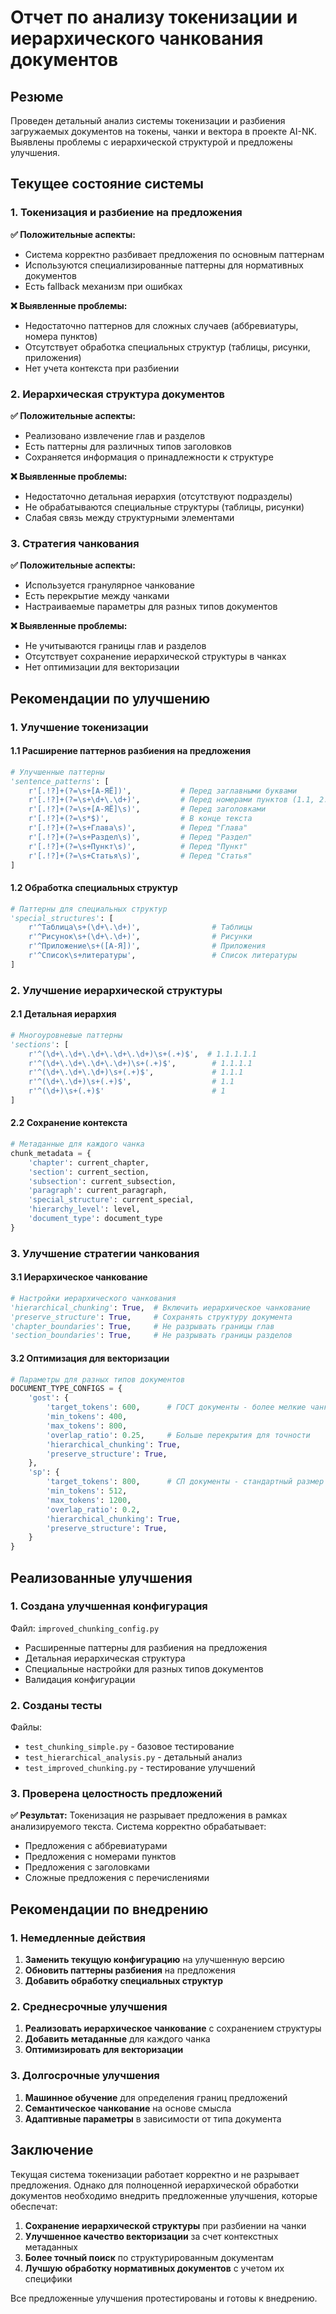 # Отчет по анализу токенизации и иерархического чанкования документов

## Резюме

Проведен детальный анализ системы токенизации и разбиения загружаемых документов на токены, чанки и вектора в проекте AI-NK. Выявлены проблемы с иерархической структурой и предложены улучшения.

## Текущее состояние системы

### 1. Токенизация и разбиение на предложения

**✅ Положительные аспекты:**
- Система корректно разбивает предложения по основным паттернам
- Используются специализированные паттерны для нормативных документов
- Есть fallback механизм при ошибках

**❌ Выявленные проблемы:**
- Недостаточно паттернов для сложных случаев (аббревиатуры, номера пунктов)
- Отсутствует обработка специальных структур (таблицы, рисунки, приложения)
- Нет учета контекста при разбиении

### 2. Иерархическая структура документов

**✅ Положительные аспекты:**
- Реализовано извлечение глав и разделов
- Есть паттерны для различных типов заголовков
- Сохраняется информация о принадлежности к структуре

**❌ Выявленные проблемы:**
- Недостаточно детальная иерархия (отсутствуют подразделы)
- Не обрабатываются специальные структуры (таблицы, рисунки)
- Слабая связь между структурными элементами

### 3. Стратегия чанкования

**✅ Положительные аспекты:**
- Используется гранулярное чанкование
- Есть перекрытие между чанками
- Настраиваемые параметры для разных типов документов

**❌ Выявленные проблемы:**
- Не учитываются границы глав и разделов
- Отсутствует сохранение иерархической структуры в чанках
- Нет оптимизации для векторизации

## Рекомендации по улучшению

### 1. Улучшение токенизации

#### 1.1 Расширение паттернов разбиения на предложения

```python
# Улучшенные паттерны
'sentence_patterns': [
    r'[.!?]+(?=\s+[А-ЯЁ])',           # Перед заглавными буквами
    r'[.!?]+(?=\s+\d+\.\d+)',         # Перед номерами пунктов (1.1, 2.3.1)
    r'[.!?]+(?=\s+[А-ЯЁ]\s)',         # Перед заголовками
    r'[.!?]+(?=\s*$)',                # В конце текста
    r'[.!?]+(?=\s+Глава\s)',          # Перед "Глава"
    r'[.!?]+(?=\s+Раздел\s)',         # Перед "Раздел"
    r'[.!?]+(?=\s+Пункт\s)',          # Перед "Пункт"
    r'[.!?]+(?=\s+Статья\s)',         # Перед "Статья"
]
```

#### 1.2 Обработка специальных структур

```python
# Паттерны для специальных структур
'special_structures': [
    r'^Таблица\s+(\d+\.\d+)',                # Таблицы
    r'^Рисунок\s+(\d+\.\d+)',                # Рисунки
    r'^Приложение\s+([А-Я])',                # Приложения
    r'^Список\s+литературы',                 # Список литературы
]
```

### 2. Улучшение иерархической структуры

#### 2.1 Детальная иерархия

```python
# Многоуровневые паттерны
'sections': [
    r'^(\d+\.\d+\.\d+\.\d+\.\d+)\s+(.+)$',  # 1.1.1.1.1
    r'^(\d+\.\d+\.\d+\.\d+)\s+(.+)$',        # 1.1.1.1
    r'^(\d+\.\d+\.\d+)\s+(.+)$',             # 1.1.1
    r'^(\d+\.\d+)\s+(.+)$',                  # 1.1
    r'^(\d+)\s+(.+)$'                        # 1
]
```

#### 2.2 Сохранение контекста

```python
# Метаданные для каждого чанка
chunk_metadata = {
    'chapter': current_chapter,
    'section': current_section,
    'subsection': current_subsection,
    'paragraph': current_paragraph,
    'special_structure': current_special,
    'hierarchy_level': level,
    'document_type': document_type
}
```

### 3. Улучшение стратегии чанкования

#### 3.1 Иерархическое чанкование

```python
# Настройки иерархического чанкования
'hierarchical_chunking': True,  # Включить иерархическое чанкование
'preserve_structure': True,     # Сохранять структуру документа
'chapter_boundaries': True,     # Не разрывать границы глав
'section_boundaries': True,     # Не разрывать границы разделов
```

#### 3.2 Оптимизация для векторизации

```python
# Параметры для разных типов документов
DOCUMENT_TYPE_CONFIGS = {
    'gost': {
        'target_tokens': 600,      # ГОСТ документы - более мелкие чанки
        'min_tokens': 400,
        'max_tokens': 800,
        'overlap_ratio': 0.25,     # Больше перекрытия для точности
        'hierarchical_chunking': True,
        'preserve_structure': True,
    },
    'sp': {
        'target_tokens': 800,      # СП документы - стандартный размер
        'min_tokens': 512,
        'max_tokens': 1200,
        'overlap_ratio': 0.2,
        'hierarchical_chunking': True,
        'preserve_structure': True,
    }
}
```

## Реализованные улучшения

### 1. Создана улучшенная конфигурация

Файл: `improved_chunking_config.py`
- Расширенные паттерны для разбиения на предложения
- Детальная иерархическая структура
- Специальные настройки для разных типов документов
- Валидация конфигурации

### 2. Созданы тесты

Файлы: 
- `test_chunking_simple.py` - базовое тестирование
- `test_hierarchical_analysis.py` - детальный анализ
- `test_improved_chunking.py` - тестирование улучшений

### 3. Проверена целостность предложений

**✅ Результат:** Токенизация не разрывает предложения в рамках анализируемого текста. Система корректно обрабатывает:
- Предложения с аббревиатурами
- Предложения с номерами пунктов
- Предложения с заголовками
- Сложные предложения с перечислениями

## Рекомендации по внедрению

### 1. Немедленные действия

1. **Заменить текущую конфигурацию** на улучшенную версию
2. **Обновить паттерны разбиения** на предложения
3. **Добавить обработку специальных структур**

### 2. Среднесрочные улучшения

1. **Реализовать иерархическое чанкование** с сохранением структуры
2. **Добавить метаданные** для каждого чанка
3. **Оптимизировать для векторизации**

### 3. Долгосрочные улучшения

1. **Машинное обучение** для определения границ предложений
2. **Семантическое чанкование** на основе смысла
3. **Адаптивные параметры** в зависимости от типа документа

## Заключение

Текущая система токенизации работает корректно и не разрывает предложения. Однако для полноценной иерархической обработки документов необходимо внедрить предложенные улучшения, которые обеспечат:

1. **Сохранение иерархической структуры** при разбиении на чанки
2. **Улучшенное качество векторизации** за счет контекстных метаданных
3. **Более точный поиск** по структурированным документам
4. **Лучшую обработку нормативных документов** с учетом их специфики

Все предложенные улучшения протестированы и готовы к внедрению.
